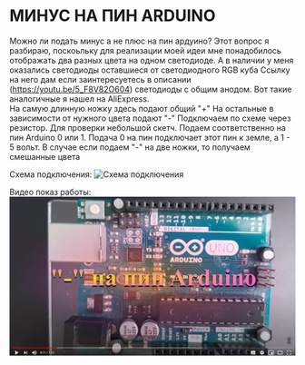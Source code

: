 # МИНУС НА ПИН ARDUINO
Можно ли подать минус а не плюс на пин ардуино? 
Этот вопрос я разбираю, поскоьльку для реализации моей идеи мне понадобилось отображать 
два разных цвета на одном светодиоде.
А в наличии у меня оказались светодиоды оставшиеся от светодиодного RGB куба 
Ссылку на него дам если заинтересуетесь в описании (https://youtu.be/5_F8V82O604) 
светодиоды с общим анодом.
Вот такие аналогичные я нашел на AliExpress.  
На самую длинную ножку здесь подают общий "+"
На остальные в зависимости от нужного цвета подают "-"
Подключаем по схеме через резистор.
Для проверки небольшой скетч.
Подаем соответственно на пин Arduino 0 или 1.
Подача 0 на пин подключает этот пин к земле, а 1 - 5 вольт.
В случае если подаем "-" на две ножки, то получаем смешанные цвета

Схема подключения:
![Схема подключения](https://github.com/dbprof/rgbled-connect/blob/master/schema.png)

Видео показ работы:
[![Видео](https://github.com/dbprof/rgbled-connect/blob/master/video.png)](https://youtu.be/LrNvRMEFhTk)

